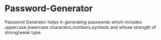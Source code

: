 # Password-Generator
Password Generator helps in generating passwords which includes uppercase,lowercase characters,numbers,symbols and whose strength of strong/weak type.
